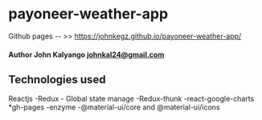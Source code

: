 # payoneer-weather-app
Github pages -- >> https://johnkegz.github.io/payoneer-weather-app/
#### Author John Kalyango johnkal24@gmail.com

## Technologies used
Reactjs
-Redux - Global state manage
-Redux-thunk
-react-google-charts
*gh-pages
-enzyme
-@material-ui/core and @material-ui/icons



